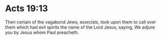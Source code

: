 # Acts 19:13

Then certain of the vagabond Jews, exorcists, took upon them to call over them which had evil spirits the name of the Lord Jesus, saying, We adjure you by Jesus whom Paul preacheth.